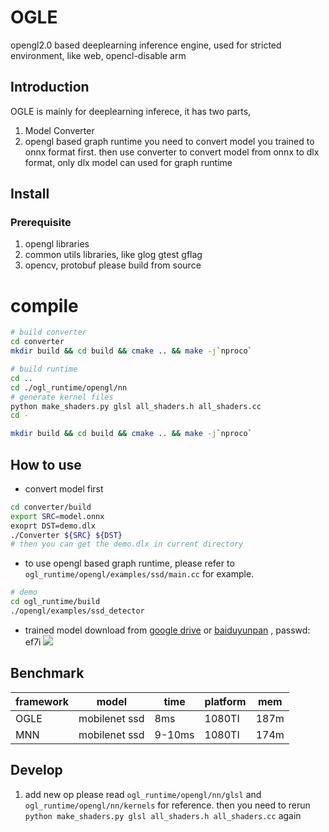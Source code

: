 # OGLE
opengl2.0 based deeplearning inference engine, used for stricted environment,
like web, opencl-disable arm


## Introduction
OGLE is mainly for deeplearning inferece, it has two parts,
1. Model Converter
2. opengl based graph runtime
you need to convert model you trained to onnx format first.
then use converter to convert model from onnx to dlx format, only dlx
model can used for graph runtime

## Install
### Prerequisite
1. opengl libraries
2. common utils libraries, like glog gtest gflag
3. opencv, protobuf please build from source


# compile
```bash
# build converter
cd converter
mkdir build && cd build && cmake .. && make -j`nproco`

# build runtime
cd ..
cd ./ogl_runtime/opengl/nn
# generate kernel files
python make_shaders.py glsl all_shaders.h all_shaders.cc
cd -

mkdir build && cd build && cmake .. && make -j`nproco`
```
## How to use
* convert model first
```bash
cd converter/build
export SRC=model.onnx
exoprt DST=demo.dlx
./Converter ${SRC} ${DST}
# then you can get the demo.dlx in current directory
```

* to use opengl based graph runtime, please refer to
`ogl_runtime/opengl/examples/ssd/main.cc` for example.

```bash
# demo
cd ogl_runtime/build
./opengl/examples/ssd_detector
```

* trained model
download from [google drive](https://drive.google.com/file/d/1yLALDmJ7F1FoePrkPVCY0l5cFlvsZ0X5/view?usp=sharing)
or [baiduyunpan](https://pan.baidu.com/s/18Mii22nKlZLhaN-IgBjjQA) , passwd: ef7i
![](https://github.com/kl456123/OGLE/blob/master/ogl_runtime/opengl/examples/ssd/result.jpg)

## Benchmark

| framework | model | time | platform | mem |
| -----| ---- | ---- | --- | --- |
| OGLE | mobilenet ssd | 8ms | 1080TI | 187m |
| MNN | mobilenet ssd | 9-10ms | 1080TI | 174m |

## Develop

1. add new op
please read `ogl_runtime/opengl/nn/glsl` and
`ogl_runtime/opengl/nn/kernels` for reference. then you need to rerun
`python make_shaders.py glsl all_shaders.h all_shaders.cc` again
